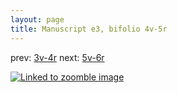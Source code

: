 ```yaml
---
layout: page
title: Manuscript e3, bifolio 4v-5r
---
```


prev: [3v-4r](../3v-4r/) next: [5v-6r](../5v-6r/)



[![Linked to zoomble image](http://www.homermultitext.org/iipsrv?IIIF=/project/homer/pyramidal/deepzoom/hmt/e3bifolio/v1/E3_4v_5r.tif/full/2000,/0/default.jpg)](http://www.homermultitext.org/ict2/?urn=urn:cite2:hmt:e3bifolio.v1:E3_4v_5r)

